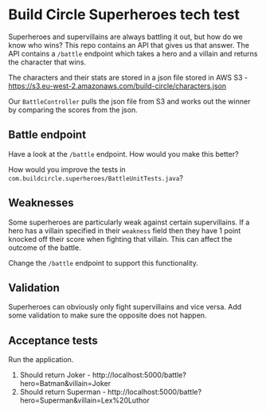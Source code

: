 # Build Circle Superheroes tech test

Superheroes and supervillains are always battling it out, but how do we know who wins? This repo contains an API that gives us that answer. The API contains a `/battle` endpoint which takes a hero and a villain and returns the character that wins. 

The characters and their stats are stored in a json file stored in AWS S3 - https://s3.eu-west-2.amazonaws.com/build-circle/characters.json

Our `BattleController` pulls the json file from S3 and works out the winner by comparing the scores from the json.

## Battle endpoint

Have a look at the `/battle` endpoint. How would you make this better?

How would you improve the tests in `com.buildcircle.superheroes/BattleUnitTests.java`?

## Weaknesses

Some superheroes are particularly weak against certain supervillains. If a hero has a villain specified in their `weakness` field then they have 1 point knocked off their score when fighting that villain. This can affect the outcome of the battle.

Change the `/battle` endpoint to support this functionality.

## Validation

Superheroes can obviously only fight supervillains and vice versa. Add some validation to make sure the opposite does not happen.


## Acceptance tests

Run the application.

1. Should return Joker - http://localhost:5000/battle?hero=Batman&villain=Joker
2. Should return Superman - http://localhost:5000/battle?hero=Superman&villain=Lex%20Luthor

